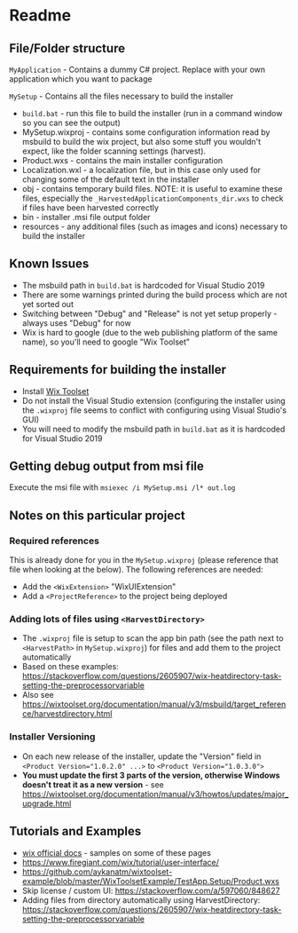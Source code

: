 # Readme

## File/Folder structure

`MyApplication` - Contains a dummy C# project. Replace with your own application which you want to package

`MySetup` - Contains all the files necessary to build the installer

- `build.bat` - run this file to build the installer (run in a command window so you can see the output)
- MySetup.wixproj - contains some configuration information read by msbuild to build the wix project, but also some stuff you wouldn't expect, like the folder scanning settings (harvest).
- Product.wxs - contains the main installer configuration
- Localization.wxl - a localization file, but in this case only used for changing some of the default text in the installer
- obj - contains temporary build files. NOTE: it is useful to examine these files, especially the `_HarvestedApplicationComponents_dir.wxs` to check if files have been harvested correctly
- bin - installer .msi file output folder
- resources - any additional files (such as images and icons) necessary to build the installer

## Known Issues

- The msbuild path in `build.bat` is hardcoded for Visual Studio 2019
- There are some warnings printed during the build process which are not yet sorted out
- Switching between "Debug" and "Release" is not yet setup properly - always uses "Debug" for now
- Wix is hard to google (due to the web publishing platform of the same name), so you'll need to google "Wix Toolset"

## Requirements for building the installer

- Install [Wix Toolset](https://wixtoolset.org/releases/)
- Do not install the Visual Studio extension (configuring the installer using the `.wixproj` file seems to conflict with configuring using Visual Studio's GUI)
- You will need to modify the msbuild path in `build.bat` as it is hardcoded for Visual Studio 2019

## Getting debug output from msi file

Execute the msi file with `msiexec /i MySetup.msi /l* out.log`

## Notes on this particular project

### Required references

This is already done for you in the `MySetup.wixproj` (please reference that file when looking at the below). The following references are needed:

- Add the `<WixExtension>` "WixUIExtension"
- Add a `<ProjectReference>` to the project being deployed

### Adding lots of files using `<HarvestDirectory>`

- The `.wixproj` file is setup to scan the app bin path (see the path next to `<HarvestPath>` in `MySetup.wixproj`) for files and add them to the project automatically
- Based on these examples: https://stackoverflow.com/questions/2605907/wix-heatdirectory-task-setting-the-preprocessorvariable
- Also see https://wixtoolset.org/documentation/manual/v3/msbuild/target_reference/harvestdirectory.html

### Installer Versioning

- On each new release of the installer, update the "Version" field in `<Product Version="1.0.2.0" ...>` to `<Product Version="1.0.3.0">`
- **You must update the first 3 parts of the version, otherwise Windows doesn't treat it as a new version** - see https://wixtoolset.org/documentation/manual/v3/howtos/updates/major_upgrade.html

## Tutorials and Examples

- [wix official docs](https://wixtoolset.org/documentation/) - samples on some of these pages
- https://www.firegiant.com/wix/tutorial/user-interface/
- https://github.com/aykanatm/wixtoolset-example/blob/master/WixToolsetExample/TestApp.Setup/Product.wxs
- Skip license / custom UI: https://stackoverflow.com/a/597060/848627
- Adding files from directory automatically using HarvestDirectory: https://stackoverflow.com/questions/2605907/wix-heatdirectory-task-setting-the-preprocessorvariable